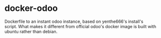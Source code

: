 # docker-odoo
Dockerfile to an instant odoo instance, based on yenthe666's install's script. What makes it different from official odoo's docker image is built with ubuntu rather than debian.
